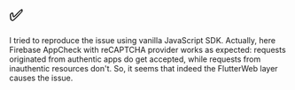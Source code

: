 # ✅
I tried to reproduce the issue using vanilla JavaScript SDK. Actually, here Firebase AppCheck with reCAPTCHA provider works as expected: requests originated from authentic apps do get accepted, while requests from inauthentic resources don't. So, it seems that indeed the FlutterWeb layer causes the issue.